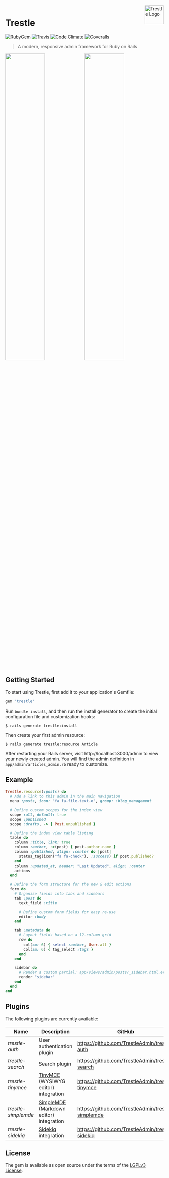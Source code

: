 <a href="https://github.com/TrestleAdmin/trestle">
    <img src="https://avatars3.githubusercontent.com/u/29348992?v=3&s=200" alt="Trestle Logo" width="60" align="right" />
</a>

# Trestle

[![RubyGem](https://img.shields.io/gem/v/trestle.svg?style=flat-square&colorB=4065a9)](https://rubygems.org/gems/trestle)
[![Travis](https://img.shields.io/travis/TrestleAdmin/trestle.svg?style=flat-square)](https://travis-ci.org/TrestleAdmin/trestle)
[![Code Climate](https://img.shields.io/codeclimate/github/TrestleAdmin/trestle.svg?style=flat-square)](https://codeclimate.com/github/TrestleAdmin/trestle)
[![Coveralls](https://img.shields.io/coveralls/TrestleAdmin/trestle.svg?style=flat-square)](https://coveralls.io/github/TrestleAdmin/trestle)

> A modern, responsive admin framework for Ruby on Rails

<img src="https://trestle.io/images/Trestle-Screenshot-1-1x.png?" width="50%" /><img src="https://trestle.io/images/Trestle-Screenshot-2-1x.png?" width="50%" />


## Getting Started

To start using Trestle, first add it to your application's Gemfile:

```ruby
gem 'trestle'
```

Run `bundle install`, and then run the install generator to create the initial configuration file and customization hooks:

    $ rails generate trestle:install

Then create your first admin resource:

    $ rails generate trestle:resource Article

After restarting your Rails server, visit http://localhost:3000/admin to view your newly created admin. You will find the admin definition in `app/admin/articles_admin.rb` ready to customize.


## Example

```ruby
Trestle.resource(:posts) do
  # Add a link to this admin in the main navigation
  menu :posts, icon: "fa fa-file-text-o", group: :blog_management

  # Define custom scopes for the index view
  scope :all, default: true
  scope :published
  scope :drafts, -> { Post.unpublished }

  # Define the index view table listing
  table do
    column :title, link: true
    column :author, ->(post) { post.author.name }
    column :published, align: :center do |post|
      status_tag(icon("fa fa-check"), :success) if post.published?
    end
    column :updated_at, header: "Last Updated", align: :center
    actions
  end

  # Define the form structure for the new & edit actions
  form do
    # Organize fields into tabs and sidebars
    tab :post do
      text_field :title

      # Define custom form fields for easy re-use
      editor :body
    end

    tab :metadata do
      # Layout fields based on a 12-column grid
      row do
        col(sm: 6) { select :author, User.all }
        col(sm: 6) { tag_select :tags }
      end
    end

    sidebar do
      # Render a custom partial: app/views/admin/posts/_sidebar.html.erb
      render "sidebar"
    end
  end
end
```


## Plugins

The following plugins are currently available:

| Name | Description | GitHub |
| --- | --- | --- |
| *trestle-auth* | User authentication plugin | https://github.com/TrestleAdmin/trestle-auth |
| *trestle-search* | Search plugin | https://github.com/TrestleAdmin/trestle-search |
| *trestle-tinymce* | [TinyMCE](https://www.tinymce.com/) (WYSIWYG editor) integration | https://github.com/TrestleAdmin/trestle-tinymce |
| *trestle-simplemde* | [SimpleMDE](https://simplemde.com/) (Markdown editor) integration | https://github.com/TrestleAdmin/trestle-simplemde |
| *trestle-sidekiq* | [Sidekiq](http://sidekiq.org/) integration | https://github.com/TrestleAdmin/trestle-sidekiq |


## License

The gem is available as open source under the terms of the [LGPLv3 License](https://opensource.org/licenses/LGPL-3.0).
